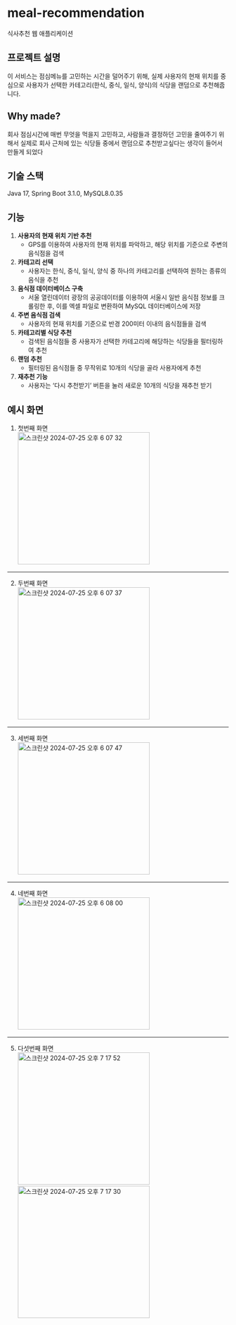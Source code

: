 # meal-recommendation
식사추천 웹 애플리케이션

## 프로젝트 설명
이 서비스는 점심메뉴를 고민하는 시간을 덜어주기 위해, 실제 사용자의 현재 위치를 중심으로 사용자가 선택한 카테고리(한식, 중식, 일식, 양식)의 식당을 랜덤으로 추천해줍니다.

## Why made?
회사 점심시간에 매번 무엇을 먹을지 고민하고, 사람들과 결정하던 고민을 줄여주기 위해서  실제로 회사 근처에 있는 식당들 중에서 랜덤으로 추천받고싶다는 생각이 들어서 만들게 되었다

## 기술 스택
Java 17, Spring Boot 3.1.0, MySQL8.0.35

## 기능

1. **사용자의 현재 위치 기반 추천**
    - GPS를 이용하여 사용자의 현재 위치를 파악하고, 해당 위치를 기준으로 주변의 음식점을 검색
2. **카테고리 선택**
    - 사용자는 한식, 중식, 일식, 양식 중 하나의 카테고리를 선택하여 원하는 종류의 음식을 추천
3. **음식점 데이터베이스 구축**
    - 서울 열린데이터 광장의 공공데이터를 이용하여 서울시 일반 음식점 정보를 크롤링한 후, 이를 엑셀 파일로 변환하여 MySQL 데이터베이스에 저장
4. **주변 음식점 검색**
    - 사용자의 현재 위치를 기준으로 반경 200미터 이내의 음식점들을 검색
5. **카테고리별 식당 추천**
    - 검색된 음식점들 중 사용자가 선택한 카테고리에 해당하는 식당들을 필터링하여 추천
6. **랜덤 추천**
    - 필터링된 음식점들 중 무작위로 10개의 식당을 골라 사용자에게 추천
7. **재추천 기능**
    - 사용자는 ‘다시 추천받기’ 버튼을 눌러 새로운 10개의 식당을 재추천 받기


## 예시 화면
1. 첫번째 화면 <br>
<img width="300" alt="스크린샷 2024-07-25 오후 6 07 32" src="https://github.com/user-attachments/assets/d0ec3fca-e8be-4e74-a731-fbd014b3e73e"><br>
---
2. 두번째 화면 <br>
<img width="300" alt="스크린샷 2024-07-25 오후 6 07 37" src="https://github.com/user-attachments/assets/859837fe-f9ec-4558-8450-04b6b944fb88"><br>
---
3. 세번째 화면 <br>
<img width="300" alt="스크린샷 2024-07-25 오후 6 07 47" src="https://github.com/user-attachments/assets/7c2826a9-6ebe-43d3-a718-78bf5bcab3c8"><br>
---
4. 네번째 화면 <br>
<img width="300" alt="스크린샷 2024-07-25 오후 6 08 00" src="https://github.com/user-attachments/assets/05f8bdf6-a43c-457b-8403-9921308eb14e"><br>
---
5. 다섯번째 화면 <br>
<img width="300" alt="스크린샷 2024-07-25 오후 7 17 52" src="https://github.com/user-attachments/assets/a554291d-1769-4551-a54f-cf6f63df34da"><br>
<img width="300" alt="스크린샷 2024-07-25 오후 7 17 30" src="https://github.com/user-attachments/assets/512df1e1-190f-45db-9de1-4cd77a6da9c8"><br>
